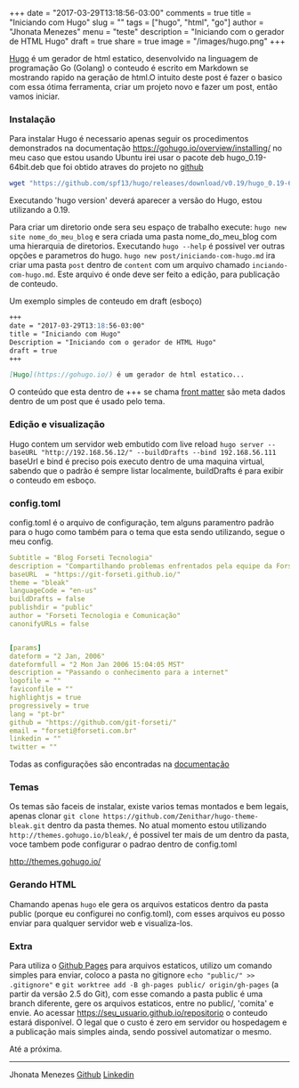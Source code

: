 +++
date = "2017-03-29T13:18:56-03:00"
comments = true
title = "Iniciando com Hugo"
slug = ""
tags = ["hugo", "html", "go"]
author = "Jhonata Menezes"
menu = "teste"
description = "Iniciando com o gerador de HTML Hugo"
draft = true
share = true
image = "/images/hugo.png"
+++

[Hugo](https://gohugo.io/) é um gerador de html estatico, desenvolvido na linguagem de programação Go (Golang) o conteudo é escrito em Markdown se mostrando rapido na geração de html.O intuito deste post é fazer o basico com essa ótima ferramenta, criar um projeto novo e fazer um post, então vamos iniciar.

### Instalação
Para instalar Hugo é necessario apenas seguir os procedimentos demonstrados na documentação https://gohugo.io/overview/installing/
no meu caso que estou usando Ubuntu irei usar o pacote deb hugo_0.19-64bit.deb que foi obtido atraves do projeto no [github](https://github.com/spf13/hugo/releases)
```bash
wget "https://github.com/spf13/hugo/releases/download/v0.19/hugo_0.19-64bit.deb" && sudo dpkg -i hugo_0.19-64bit.deb
```
Executando 'hugo version' deverá aparecer a versão do Hugo, estou utilizando a 0.19.

Para criar um diretorio onde sera seu espaço de trabalho execute: `hugo new site nome_do_meu_blog` e sera criada uma pasta nome_do_meu_blog com uma hierarquia de diretorios. Executando `hugo --help` é possivel ver outras opções e parametros do hugo.
`hugo new post/iniciando-com-hugo.md` ira criar uma pasta `post` dentro de `content` com um arquivo chamado `inciando-com-hugo.md`. Este arquivo é onde deve ser feito a edição, para publicação de conteudo.

Um exemplo simples de conteudo em draft (esboço)
```markdown
+++
date = "2017-03-29T13:18:56-03:00"
title = "Iniciando com Hugo"
Description = "Iniciando com o gerador de HTML Hugo"
draft = true
+++

[Hugo](https://gohugo.io/) é um gerador de html estatico...
```
O conteúdo que esta dentro de +++ se chama [front matter](https://gohugo.io/content/front-matter/) são meta dados dentro de um post que é usado pelo tema.

### Edição e visualização
Hugo contem um servidor web embutido com live reload `hugo server --baseURL "http://192.168.56.12/" --buildDrafts --bind 192.168.56.111`
baseUrl e bind é preciso pois executo dentro de uma maquina virtual, sabendo que o padrão é sempre listar localmente, buildDrafts é para exibir o conteudo em esboço.

### config.toml
config.toml é o arquivo de configuração, tem alguns paramentro padrão para o hugo como também para o tema que esta sendo utilizando, segue o meu config.
```yaml
Subtitle = "Blog Forseti Tecnologia"
description = "Compartilhando problemas enfrentados pela equipe da Forseti"
baseURL  = "https://git-forseti.github.io/"
theme = "bleak"
languageCode = "en-us"
buildDrafts = false
publishdir = "public"
author = "Forseti Tecnologia e Comunicação"
canonifyURLs = false


[params]
dateform = "2 Jan, 2006"
dateformfull = "2 Mon Jan 2006 15:04:05 MST"
description = "Passando o conhecimento para a internet"
logofile = ""
faviconfile = ""
highlightjs = true
progressively = true
lang = "pt-br"
github = "https://github.com/git-forseti/"
email = "forseti@forseti.com.br"
linkedin = ""
twitter = ""
```
Todas as configurações são encontradas na [documentação](https://gohugo.io/overview/introduction/)

### Temas
Os temas são faceis de instalar, existe varios temas montados e bem legais, apenas clonar `git clone https://github.com/Zenithar/hugo-theme-bleak.git` dentro da pasta themes. No atual momento estou utilizando `http://themes.gohugo.io/bleak/`, é possivel ter mais de um dentro da pasta, voce tambem pode configurar o padrao dentro de config.toml

http://themes.gohugo.io/

### Gerando HTML
Chamando apenas `hugo` ele gera os arquivos estaticos dentro da pasta public (porque eu configurei no config.toml), com esses arquivos eu posso enviar para qualquer servidor web e visualiza-los.

### Extra
Para utiliza o [Github Pages](https://pages.github.com/) para arquivos estaticos, utilizo um comando simples para enviar, coloco a pasta no gitignore `echo "public/" >> .gitignore"` e `git worktree add -B gh-pages public/ origin/gh-pages` (a partir da versão 2.5 do Git), com esse comando a pasta public é uma branch diferente, gere os arquivos estaticos, entre no public/, 'comita' e envie. Ao acessar https://seu_usuario.github.io/repositorio o conteudo estará disponível. O legal que o custo é zero em servidor ou hospedagem e a publicação mais simples ainda, sendo possivel automatizar o mesmo.

Até a próxima.

___

Jhonata Menezes [Github](https://github.com/jhonata-menezes) [Linkedin](https://www.linkedin.com/in/jhonata-santos-a3659011a/)

  
  




